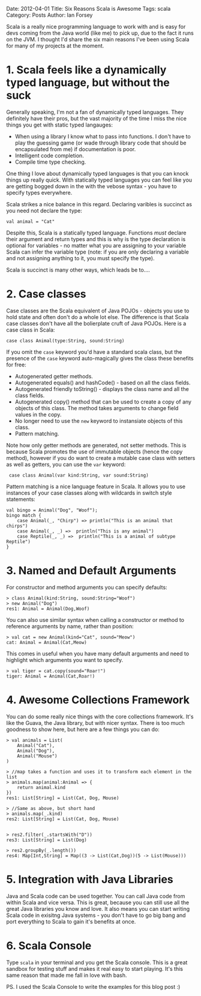 Date: 2012-04-01
Title: Six Reasons Scala is Awesome
Tags: scala
Category: Posts
Author: Ian Forsey

Scala is a really nice programming language to work with and is easy for devs coming from the Java world (like me) to pick up, due to the fact it runs on the JVM. I thought I'd share the six main reasons I've been using Scala for many of my projects at the moment.

# 1. Scala feels like a dynamically typed language, but without the suck

Generally speaking, I'm not a fan of dynamically typed languages. They definitely have their pros, but the vast majority of the time I miss the nice things you get with static typed langauges:

 * When using a library I know what to pass into functions. I don't have to play the guessing game (or wade through library code that should be encapsulated from me) if documentation is poor.
 * Intelligent code completion.
 * Compile time type checking.

One thing I love about dynamically typed languages is that you can knock things up really quick. With statically typed languages you can feel like you are getting bogged down in the with the vebose syntax - you have to specify types everywhere.

Scala strikes a nice balance in this regard. Declaring varibles is succinct as you need not declare the type:

    val animal = "Cat"
    
Despite this, Scala is a statically typed language. Functions _must_ declare their argument and return types and this is why is the type declaration is optional for variables - no matter what you are assigning to your variable Scala can infer the variable type (note: if you are only declaring a variable and not assigning anything to it, you must specify the type).

Scala is succinct is many other ways, which leads be to....

# 2. Case classes

Case classes are the Scala equivalent of Java POJOs - objects you use to hold state and often don't do a whole lot else. The difference is that Scala case classes don't have all the bolierplate cruft of Java POJOs. Here is a case class in Scala:

    case class Animal(type:String, sound:String)

If you omit the `case` keyword you'd have a standard scala class, but the presence of the `case` keyword auto-magically gives the class these benefits for free:

 * Autogenerated getter methods.
 * Autogenerated equals() and hashCode() - based on all the class fields.
 * Autogenerated friendly toString() - displays the class name and all the class fields.
 * Autogenerated copy() method that can be used to create a copy of any objects of this class. The method takes arguments to change field values in the copy.
 * No longer need to use the `new` keyword to instansiate objects of this class.
 * Pattern matching.

Note how only getter methods are generated, not setter methods. This is because Scala promotes the use of immutable objects (hence the copy method), however if you do want to create a mutable case class with setters as well as getters, you can use the `var` keyword:

     case class Animal(var kind:String, var sound:String)

Pattern matching is a nice language feature in Scala. It allows you to use instances of your case classes along with wildcards in switch style statements:

    val bingo = Animal("Dog", "Woof");
    bingo match {
        case Animal(_, "Chirp") => println("This is an animal that chirps")
        case Animal(_, _) =>  println("This is any animal")
        case Reptile(_, _) =>  println("This is a animal of subtype Reptile")
    }

# 3. Named and Default Arguments

For constructor and method arguments you can specify defaults:

    > class Animal(kind:String, sound:String="Woof")
    > new Animal("Dog")
    res1: Animal = Animal(Dog,Woof)

You can also use similar syntax when calling a constructor or method to reference arguments by name, rather than position:

    > val cat = new Animal(kind="Cat", sound="Meow")
    cat: Animal = Animal(Cat,Meow)


This comes in useful when you have many default arguments and need to highlight which arguments you want to specify.

    > val tiger = cat.copy(sound="Roar!")
    tiger: Animal = Animal(Cat,Roar!)

# 4. Awesome Collections Framework

You can do some really nice things with the core collections framework. It's like the Guava, the Java library, but with nicer syntax. There is too much goodness to show here, but here are a few things you can do:

    > val animals = List(
        Animal("Cat"),
        Animal("Dog"),
        Animal("Mouse")
    )

    > //map takes a function and uses it to transform each element in the list
    > animals.map(animal:Animal => {
        return animal.kind
    })
    res1: List[String] = List(Cat, Dog, Mouse)

    > //Same as above, but short hand
    > animals.map(_.kind)
    res2: List[String] = List(Cat, Dog, Mouse)


    > res2.filter(_.startsWith("D"))
    res3: List[String] = List(Dog)

    > res2.groupBy(_.length())
    res4: Map[Int,String] = Map((3 -> List(Cat,Dog))(5 -> List(Mouse)))

# 5. Integration with Java Libraries

Java and Scala code can be used together. You can call Java code from within Scala and vice versa. This is great, because you can still use all the great Java libraries you know and love. It also means you can start writing Scala code in exisitng Java systems - you don't have to go big bang and port everything to Scala to gain it's benefits at once.

# 6. Scala Console

Type `scala` in your terminal and you get the Scala console. This is a great sandbox for testing stuff and makes it real easy to start playing. It's this same reason that made me fall in love with bash. 

PS. I used the Scala Console to write the examples for this blog post :)
